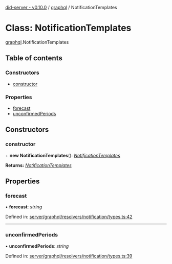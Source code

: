 [did-server - v0.10.0](../README.md) / [graphql](../modules/graphql.md) / NotificationTemplates

# Class: NotificationTemplates

[graphql](../modules/graphql.md).NotificationTemplates

## Table of contents

### Constructors

- [constructor](graphql.notificationtemplates.md#constructor)

### Properties

- [forecast](graphql.notificationtemplates.md#forecast)
- [unconfirmedPeriods](graphql.notificationtemplates.md#unconfirmedperiods)

## Constructors

### constructor

\+ **new NotificationTemplates**(): [*NotificationTemplates*](graphql.notificationtemplates.md)

**Returns:** [*NotificationTemplates*](graphql.notificationtemplates.md)

## Properties

### forecast

• **forecast**: *string*

Defined in: [server/graphql/resolvers/notification/types.ts:42](https://github.com/Puzzlepart/did/blob/dev/server/graphql/resolvers/notification/types.ts#L42)

___

### unconfirmedPeriods

• **unconfirmedPeriods**: *string*

Defined in: [server/graphql/resolvers/notification/types.ts:39](https://github.com/Puzzlepart/did/blob/dev/server/graphql/resolvers/notification/types.ts#L39)
